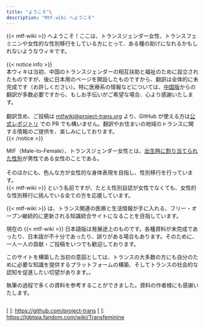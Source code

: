 ```yaml
---
title: "ようこそ"\
description: "MtF.wiki へようこそ"
---
```


{{< mtf-wiki >}}
へようこそ！ここは、トランスジェンダー女性、トランスフェミニンや女性的な性別移行をしている方にとって、ある種の助けになれるかもしれないようなウィキです。\
\
{{< notice info >}}\
本ウィキは当初、中国のトランスジェンダーの相互扶助と福祉のために設立されたものですが、後に日本用のページを開設したものですから、翻訳は全体的に未完成です（お許しください）。特に医療系の情報などについては、[中国版](https://mtf.wiki/zh-cn/)からの翻訳が多数必要ですから、もしお手伝いがご希望な場合、心より感謝いたします。\
\
翻訳含め、ご投稿は <mtfwiki@project-trans.org> より、GitHub
が使える方は[公式レポジトリ](https://github.com/project-trans/MtF-wiki) での PR
でも構いません。翻訳やお住まいの地域のトランスに関する情報のご提供を、楽しみにしております。\
{{< /notice >}}

MtF（Male-to-Female）、トランスジェンダー女性とは、[出生時に割り当てられた性別](https://lgbtq.fandom.com/ja/wiki/%E5%87%BA%E7%94%9F%E6%99%82%E3%81%AB%E5%89%B2%E3%82%8A%E5%BD%93%E3%81%A6%E3%82%89%E3%82%8C%E3%81%9F%E6%80%A7%E5%88%A5)が男性である女性のことである。\
\
そのほかにも、色んな方が女性的な身体表現を目指し、性別移行を行っています。\
{{< mtf-wiki >}} という名前ですが、たとえ性別自認が女性でなくても、女性的な性別移行に挑んでいる全ての方を応援しています。

{{< mtf-wiki >}} は、トランス関連の医療と生活情報が手に入れる、フリー・オープン継続的に更新される知識統合サイトになることを目指しています。

現在の {{< mtf-wiki >}}
日本語版は発展途上のものです。各種資料が未完成であったり、日本語が不十分であったり、誤りがある場合もあります。そのために、一人一人の貢献・ご投稿をいつでも歓迎しております。

このサイトを構築した当初の意図としては、トランスの大多数の方にも自分のために必要な知識を提供するプラットフォームの構築、そしてトランスの社会的な認知を促進したい切望があります。。

執筆の過程で多くの資料を参考することができました。資料の作者様にも感謝いたします。

##






[ ]: <https://github.com/project-trans>
[ ]: <https://lgbtqia.fandom.com/wiki/Transfeminine>
